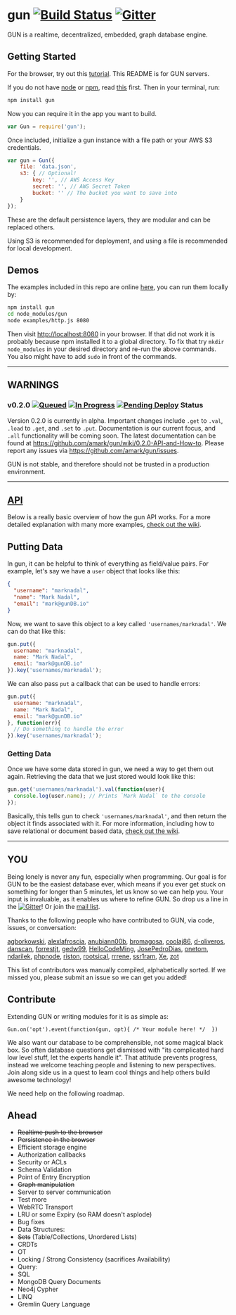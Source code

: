 gun [![Build Status](https://travis-ci.org/amark/gun.svg?branch=master)](https://travis-ci.org/amark/gun) [![Gitter](https://badges.gitter.im/Join%20Chat.svg)](https://gitter.im/amark/gun?utm_source=badge&utm_medium=badge&utm_campaign=pr-badge&utm_content=badge)
===

GUN is a realtime, decentralized, embedded, graph database engine.

## Getting Started

For the browser, try out this [tutorial](http://gun.js.org/web/think.html). This README is for GUN servers.

If you do not have [node](http://nodejs.org/) or [npm](https://www.npmjs.com/), read [this](https://github.com/amark/gun/blob/master/examples/install.sh) first.
Then in your terminal, run:

```bash
npm install gun
```

Now you can require it in the app you want to build.

```javascript
var Gun = require('gun');
```

Once included, initialize a gun instance with a file path or your AWS S3 credentials.

```javascript
var gun = Gun({
	file: 'data.json',
	s3: { // Optional!
		key: '', // AWS Access Key
		secret: '', // AWS Secret Token
		bucket: '' // The bucket you want to save into
	}
});
```

These are the default persistence layers, they are modular and can be replaced others.

Using S3 is recommended for deployment, and using a file is recommended for local development.

## Demos

The examples included in this repo are online [here](http://gunjs.herokuapp.com/), you can run them locally by:

```bash
npm install gun
cd node_modules/gun
node examples/http.js 8080
```

Then visit [http://localhost:8080](http://localhost:8080) in your browser. If that did not work it is probably because npm installed it to a global directory. To fix that try `mkdir node_modules` in your desired directory and re-run the above commands. You also might have to add `sudo` in front of the commands.

***
## WARNINGS
### v0.2.0 [![Queued](https://badge.waffle.io/amark/gun.svg?label=Queue&title=Queue)](http://waffle.io/amark/gun) [![In Progress](https://badge.waffle.io/amark/gun.svg?label=InProgress&title=In%20Progress)](http://waffle.io/amark/gun) [![Pending Deploy](https://badge.waffle.io/amark/gun.svg?label=Pending&title=Done)](http://waffle.io/amark/gun) Status

Version 0.2.0 is currently in alpha.  Important changes include `.get` to `.val`, `.load` to `.get`, and `.set` to `.put`. Documentation is our current focus, and `.all` functionality will be coming soon.  The latest documentation can be found at https://github.com/amark/gun/wiki/0.2.0-API-and-How-to.  Please report any issues via https://github.com/amark/gun/issues.

GUN is not stable, and therefore should not be trusted in a production environment.
***

## [API](https://github.com/amark/gun/wiki/JS-API)

Below is a really basic overview of how the gun API works. For a more detailed explanation with many more examples, [check out the wiki](https://github.com/amark/gun/wiki).

## Putting Data

In gun, it can be helpful to think of everything as field/value pairs. For example, let's say we have a `user` object that looks like this:

```json
{
  "username": "marknadal",
  "name": "Mark Nadal",
  "email": "mark@gunDB.io"
}
```
Now, we want to save this object to a key called `'usernames/marknadal'`. We can do that like this:

```javascript
gun.put({
  username: "marknadal",
  name: "Mark Nadal",
  email: "mark@gunDB.io"
}).key('usernames/marknadal');
```

We can also pass `put` a callback that can be used to handle errors:

```javascript
gun.put({
  username: "marknadal",
  name: "Mark Nadal",
  email: "mark@gunDB.io"
}, function(err){
  // Do something to handle the error
}).key('usernames/marknadal');
```

### Getting Data

Once we have some data stored in gun, we need a way to get them out again. Retrieving the data that we just stored would look like this:

```javascript
gun.get('usernames/marknadal').val(function(user){
  console.log(user.name); // Prints `Mark Nadal` to the console
});
```

Basically, this tells gun to check `'usernames/marknadal'`, and then return the object it finds associated with it. For more information, including how to save relational or document based data, [check out the wiki](https://github.com/amark/gun/wiki).

---

## YOU 
Being lonely is never any fun, especially when programming.
Our goal is for GUN to be the easiest database ever,
which means if you ever get stuck on something for longer than 5 minutes,
let us know so we can help you. Your input is invaluable,
as it enables us where to refine GUN. So drop us a line in the [![Gitter](https://badges.gitter.im/Join%20Chat.svg)](https://gitter.im/amark/gun?utm_source=badge&utm_medium=badge&utm_campaign=pr-badge&utm_content=badge)! Or join the [mail list](https://groups.google.com/forum/#!forum/g-u-n).

Thanks to the following people who have contributed to GUN, via code, issues, or conversation:

[agborkowski](https://github.com/agborkowski), [alexlafroscia](https://github.com/alexlafroscia), [anubiann00b](https://github.com/anubiann00b), [bromagosa](https://github.com/bromagosa), [coolaj86](https://github.com/coolaj86), [d-oliveros](https://github.com/d-oliveros), [danscan](https://github.com/danscan), [forrestjt](https://github.com/forrestjt), [gedw99](https://github.com/gedw99), [HelloCodeMing](https://github.com/HelloCodeMing), [JosePedroDias](https://github.com/josepedrodias), [onetom](https://github.com/onetom), [ndarilek](https://github.com/ndarilek), [phpnode](https://github.com/phpnode), [riston](https://github.com/riston), [rootsical](https://github.com/rootsical), [rrrene](https://github.com/rrrene), [ssr1ram](https://github.com/ssr1ram), [Xe](https://github.com/Xe), [zot](https://github.com/zot)

This list of contributors was manually compiled, alphabetically sorted. If we missed you, please submit an issue so we can get you added!

## Contribute

Extending GUN or writing modules for it is as simple as:

`Gun.on('opt').event(function(gun, opt){ /* Your module here! */  })`

We also want our database to be comprehensible, not some magical black box.
So often database questions get dismissed with "its complicated hard low level stuff, let the experts handle it".
That attitude prevents progress, instead we welcome teaching people and listening to new perspectives.
Join along side us in a quest to learn cool things and help others build awesome technology!

We need help on the following roadmap.

## Ahead
- ~~Realtime push to the browser~~
- ~~Persistence in the browser~~
- Efficient storage engine
- Authorization callbacks
- Security or ACLs
- Schema Validation
- Point of Entry Encryption
- ~~Graph manipulation~~
- Server to server communication
- Test more
- WebRTC Transport
- LRU or some Expiry (so RAM doesn't asplode)
- Bug fixes
- Data Structures:
 - ~~Sets~~ (Table/Collections, Unordered Lists)
 - CRDTs
 - OT
 - Locking / Strong Consistency (sacrifices Availability)
- Query:
 - SQL
 - MongoDB Query Documents
 - Neo4j Cypher
 - LINQ
 - Gremlin Query Language
